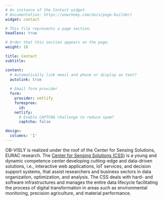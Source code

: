 ```yaml
---
# An instance of the Contact widget.
# Documentation: https://wowchemy.com/docs/page-builder/
widget: contact

# This file represents a page section.
headless: true

# Order that this section appears on the page.
weight: 10

title: Contact
subtitle:

content:
  # Automatically link email and phone or display as text?
  autolink: true
  
  # Email form provider
  form:
    provider: netlify
    formspree:
      id:
    netlify:
      # Enable CAPTCHA challenge to reduce spam?
      captcha: false

design:
  columns: '1'
---
```

OB-VISLY is realized under the roof of the Center for Sensing Solutions, EURAC research.
The [Center for Sensing Solutions (CSS)](https://www.eurac.edu/en/research/technologies/CenterforSensingSolutions/Pages/default.aspx) is a young and dynamic competence center developing cutting-edge and data-driven solutions, i.e., interactive web applications, IoT services, and decision support systems, that assist researchers and business sectors in data organization, optimization, and analysis. The CSS deals with hard- and software infrastructures and manages the entire data lifecycle facilitating the process of digital transformation in areas such as environmental monitoring, precision agriculture, and material performance. 
